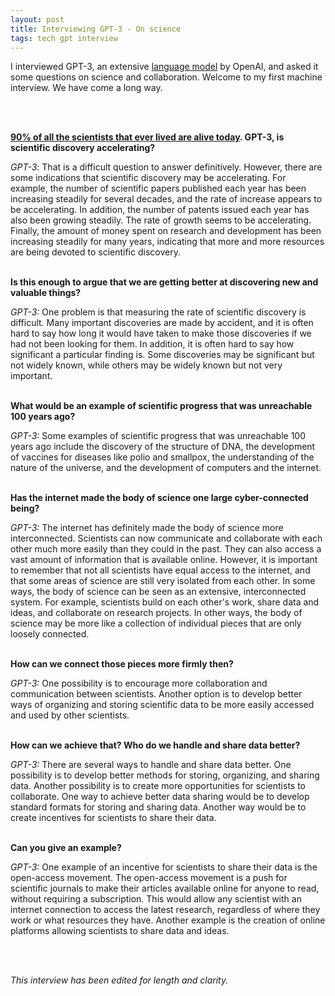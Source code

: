 ```yaml
---
layout: post
title: Interviewing GPT-3 - On science
tags: tech gpt interview
---
```


I interviewed GPT-3, an extensive [language model](https://openai.com/api/) by OpenAI, and asked it some questions on science and collaboration.
Welcome to my first machine interview. We have come a long way.

<br>
<br>

**[90% of all the scientists that ever lived are alive today](https://futureoflife.org/2015/11/05/90-of-all-the-scientists-that-ever-lived-are-alive-today/). GPT-3, is scientific discovery accelerating?**

*GPT-3*: That is a difficult question to answer definitively. However, there are some indications that scientific discovery may be accelerating. For example, the number of scientific papers published each year has been increasing steadily for several decades, and the rate of increase appears to be accelerating. In addition, the number of patents issued each year has also been growing steadily. The rate of growth seems to be accelerating. Finally, the amount of money spent on research and development has been increasing steadily for many years, indicating that more and more resources are being devoted to scientific discovery.
 <br>
 <br>

**Is this enough to argue that we are getting better at discovering new and valuable things?**

*GPT-3:* One problem is that measuring the rate of scientific discovery is difficult. Many important discoveries are made by accident, and it is often hard to say how long it would have taken to make those discoveries if we had not been looking for them. In addition, it is often hard to say how significant a particular finding is. Some discoveries may be significant but not widely known, while others may be widely known but not very important.
<br>
<br>

**What would be an example of scientific progress that was unreachable 100 years ago?**

*GPT-3:* Some examples of scientific progress that was unreachable 100 years ago include the discovery of the structure of DNA, the development of vaccines for diseases like polio and smallpox, the understanding of the nature of the universe, and the development of computers and the internet.
<br>
<br>

**Has the internet made the body of science one large cyber-connected being?**

*GPT-3:* The internet has definitely made the body of science more interconnected. Scientists can now communicate and collaborate with each other much more easily than they could in the past. They can also access a vast amount of information that is available online. However, it is important to remember that not all scientists have equal access to the internet, and that some areas of science are still very isolated from each other. In some ways, the body of science can be seen as an extensive, interconnected system. For example, scientists build on each other's work, share data and ideas, and collaborate on research projects. In other ways, the body of science may be more like a collection of individual pieces that are only loosely connected.
<br>
<br>

**How can we connect those pieces more firmly then?**

*GPT-3:* One possibility is to encourage more collaboration and communication between scientists. Another option is to develop better ways of organizing and storing scientific data to be more easily accessed and used by other scientists.
<br>
<br>

**How can we achieve that? Who do we handle and share data better?**

*GPT-3:* There are several ways to handle and share data better. One possibility is to develop better methods for storing, organizing, and sharing data. Another possibility is to create more opportunities for scientists to collaborate. One way to achieve better data sharing would be to develop standard formats for storing and sharing data. Another way would be to create incentives for scientists to share their data.
<br>
<br>

**Can you give an example?**

*GPT-3:* One example of an incentive for scientists to share their data is the open-access movement. The open-access movement is a push for scientific journals to make their articles available online for anyone to read, without requiring a subscription. This would allow any scientist with an internet connection to access the latest research, regardless of where they work or what resources they have. Another example is the creation of online platforms allowing scientists to share data and ideas.


<br>
<br>

*This interview has been edited for length and clarity.*
